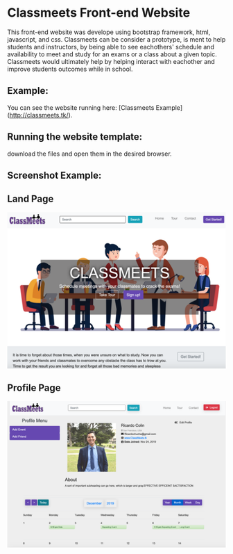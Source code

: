 # Classmeets Front-end Website
This front-end website was develope using bootstrap framework, html, javascript, and css. Classmeets can be consider a prototype, is ment to help students and instructors, by being able to see eachothers' schedule and availability to meet and study for an exams or a class about a given topic. Classmeets would ultimately help by helping interact with eachother and improve students outcomes while in school. 

## Example:
You can see the website running here: [Classmeets Example] (http://classmeets.tk/).

## Running the website template:
download the files and open them in the desired browser.

## Screenshot Example:

## Land Page
![alt text](https://raw.githubusercontent.com/ricardocolin/Classmeets-Front-End/master/img/indexPage.png)

## Profile Page
![alt text](https://raw.githubusercontent.com/ricardocolin/Classmeets-Front-End/master/img/profilePage.png)
